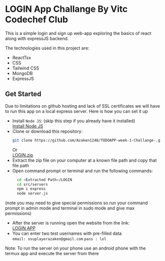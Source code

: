 # LOGIN App Challange By Vitc Codechef Club

This is a simple login and sign up web-app exploring the basics of react along with expressJS backend.

The technologies used in this project are:

- ReactTsx 
- CSS
- Tailwind CSS
- MongoDB
- ExpressJS

## Get Started

Due to limitations on github hosting and lack of SSL certificates we will have to run this app on a local express server.
Here is how you can set it up

- Install `Node JS`:
  (skip this step if you already have it installed)
  <br>
  [Install Node JS](https://nodejs.org/en/download/package-manager)
  <br> 
- Clone or download this repository:
  ```sh
  git clone https://github.com/Azaken1248/TODOAPP-week-1-Challange-.git
  ```
  Or
  <br>
  [LOGIN.zip](https://github.com/Azaken1248/LOGIN/archive/refs/heads/main.zip)
  <br>
- Extract the zip file on your computer at a known file path and copy that file path
- Open command prompt or terminal and run the following commands:
  ```sh
    cd <Extracted Path>/LOGIN
    cd src/servers
    npm i express
    node server.js
  ```
(note you may need to give special permissions so run your command prompt in admin mode and terminal in sudo mode and give max permissions)

- After the server is running open the website from the link:
  <br>
  [LOGIN APP](https://azaken1248.github.io/LOGIN/)
  <br>
- You can enter two test usernames with pre-filled data
  <br>
   ```email: osuplayerazaken@gmail.com```
   ```pass : lol ``` 
  

 Note: To run the server on your phone use an android phone with the termux app and execute the server from there
